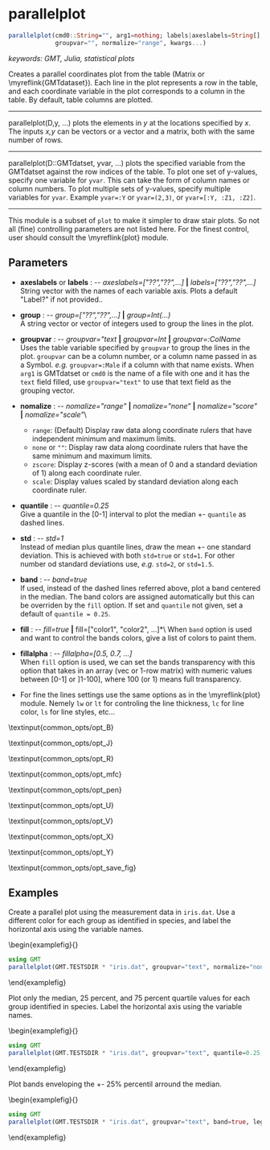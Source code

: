 # parallelplot

```julia
parallelplot(cmd0::String="", arg1=nothing; labels|axeslabels=String[], group=Vector{String},
             groupvar="", normalize="range", kwargs...)
```

*keywords: GMT, Julia, statistical plots*

Creates a parallel coordinates plot from the table (Matrix or \myreflink{GMTdataset}). Each line in the plot
represents a row in the table, and each coordinate variable in the plot corresponds to a column in the table.
By default, table columns are plotted.

---
parallelplot(D,y, ...) plots the elements in *y* at the locations specified by *x*. The inputs *x,y* can be vectors or
a vector and a matrix, both with the same number of rows.

---
parallelplot(D::GMTdatset, yvar, ...) plots the specified variable from the GMTdatset against the row indices of the table.
To plot one set of y-values, specify one variable for `yvar`. This can take the form of column names or column numbers.
To plot multiple sets of y-values, specify multiple variables for `yvar`. Example `yvar=:Y` or `yvar=(2,3)`, or
`yvar=[:Y, :Z1, :Z2]`.

-----------
This module is a subset of `plot` to make it simpler to draw stair plots. So not all (fine)
controlling parameters are not listed here. For the finest control, user should consult the \myreflink{plot} module.

Parameters
----------

- **axeslabels** or **labels** : -- *axeslabels=["??","??",...]* **|** *labels=["??","??",...]*\
   String vector with the names of each variable axis. Plots a default "Label?" if not provided..

- **group** : -- *group=["??","??",...]* **|** *group=Int(...)*\
   A string vector or vector of integers used to group the lines in the plot.

- **groupvar** : -- *groupvar="text* **|** *groupvar=Int* **|** *groupvar=:ColName*\
   Uses the table variable specified by `groupvar` to group the lines in the plot. `groupvar` can
   be a column number, or a column name passed in as a Symbol. *e.g.* `groupvar=:Male` if a column with that
   name exists.  When `arg1` is GMTdatset or `cmd0` is the name of a file with one and it has the `text` field
   filled, use `groupvar="text"` to use that text field as the grouping vector.

- **nomalize** : -- *nomalize="range"* **|** *nomalize="none"* **|** *nomalize="score"* **|** *nomalize="scale"*\
    - `range`: (Default) Display raw data along coordinate rulers that have independent minimum and maximum limits.
    - `none` or `""`: Display raw data along coordinate rulers that have the same minimum and maximum limits.
    - `zscore`: Display z-scores (with a mean of 0 and a standard deviation of 1) along each coordinate ruler.
    - `scale`: Display values scaled by standard deviation along each coordinate ruler.

- **quantile** : -- *quantile=0.25*\
    Give a quantile in the [0-1] interval to plot the median +- `quantile` as dashed lines.

- **std** : -- *std=1*\
    Instead of median plus quantile lines, draw the mean +- one standard deviation. This is achieved with both
    `std=true` or `std=1`. For other number od standard deviations use, *e.g.* `std=2`, or `std=1.5`.

- **band** : -- *band=true*\
    If used, instead of the dashed lines referred above, plot a band centered in the median. The band
    colors are assigned automatically but this can be overriden by the `fill` option. If set and `quantile`
    not given, set a default of `quantile = 0.25`.

- **fill** : -- *fill=true* **|** fill=["color1", "color2", ...]*\ 
    When `band` option is used and want to control the bands colors, give a list of colors to paint them.

- **fillalpha** : -- *fillalpha=[0.5, 0.7, ...]*\
    When `fill` option is used, we can set the bands transparency with this option that takes in an array
    (vec or 1-row matrix) with numeric values between [0-1] or ]1-100], where 100 (or 1) means full transparency.

- For fine the lines settings use the same options as in the \myreflink{plot} module. Nemely `lw` or `lt` for
    controling the line thickness, `lc` for line color, `ls` for line styles, etc...

\textinput{common_opts/opt_B}

\textinput{common_opts/opt_J}

\textinput{common_opts/opt_R}

\textinput{common_opts/opt_mfc}

\textinput{common_opts/opt_pen}

\textinput{common_opts/opt_U}

\textinput{common_opts/opt_V}

\textinput{common_opts/opt_X}

\textinput{common_opts/opt_Y}

\textinput{common_opts/opt_save_fig}

Examples
--------

Create a parallel plot using the measurement data in `iris.dat`. Use a different color for each group as
identified in species, and label the horizontal axis using the variable names.

\begin{examplefig}{}
```julia
using GMT
parallelplot(GMT.TESTSDIR * "iris.dat", groupvar="text", normalize="none", legend=true, show=true)
```
\end{examplefig}

Plot only the median, 25 percent, and 75 percent quartile values for each group identified in species.
Label the horizontal axis using the variable names.

\begin{examplefig}{}
```julia
using GMT
parallelplot(GMT.TESTSDIR * "iris.dat", groupvar="text", quantile=0.25, legend=true, show=true)
```
\end{examplefig}

Plot bands enveloping the +- 25% percentil arround the median.

\begin{examplefig}{}
```julia
using GMT
parallelplot(GMT.TESTSDIR * "iris.dat", groupvar="text", band=true, legend=true, show=true)
```
\end{examplefig}
